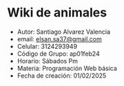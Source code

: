 # Wiki de animales

- Autor: Santiago Alvarez Valencia
- email: elsan.sa37@gmail.com
- Celular: 3124293949
- Código de Grupo: ap01feb24
- Horario: Sábados Pm
- Materia: Programación Web básica
- Fecha de  creación: 01/02/2025